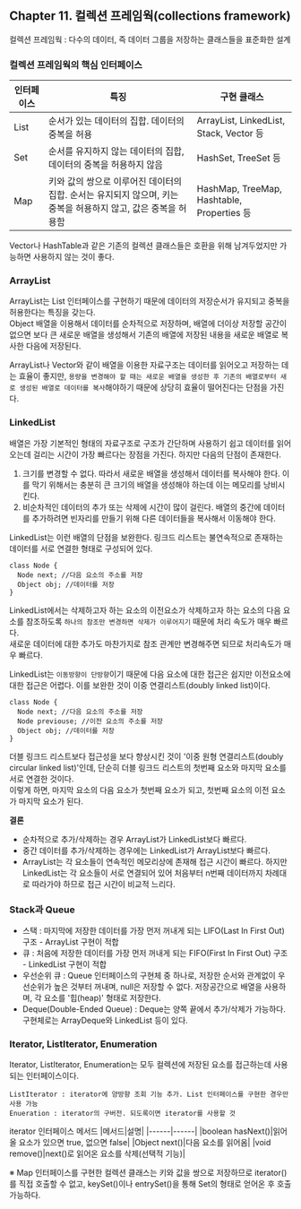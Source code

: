 ## Chapter 11. 컬렉션 프레임웍(collections framework)
컬렉션 프레임웍 : 다수의 데이터, 즉 데이터 그룹을 저장하는 클래스들을 표준화한 설계
### 컬렉션 프레임웍의 핵심 인터페이스
|인터페이스|특징|구현 클래스|
|------|------|------|
|List|순서가 있는 데이터의 집합. 데이터의 중복을 허용|ArrayList, LinkedList, Stack, Vector 등|
|Set|순서를 유지하지 않는 데이터의 집합, 데이터의 중복을 허용하지 않음|HashSet, TreeSet 등|
|Map|키와 값의 쌍으로 이루어진 데이터의 집합. 순서는 유지되지 않으며, 키는 중복을 허용하지 않고, 값은 중복을 허용함|HashMap, TreeMap, Hashtable, Properties 등|

Vector나 HashTable과 같은 기존의 컬렉션 클래스들은 호환을 위해 남겨두었지만 가능하면 사용하지 않는 것이 좋다. 

### ArrayList
ArrayList는 List 인터페이스를 구현하기 때문에 데이터의 저장순서가 유지되고 중복을 허용한다는 특징을 갖는다.  
Object 배열을 이용해서 데이터를 순차적으로 저장하며, 배열에 더이상 저장할 공간이 없으면 보다 큰 새로운 배열을 생성해서 기존의 배열에 저장된 내용을 새로운 배열로 복사한 다음에 저장된다.  

ArrayList나 Vector와 같이 배열을 이용한 자료구조는 데이터를 읽어오고 저장하는 데는 효율이 좋지만, 
`용량을 변경해야 할 때는 새로운 배열을 생성한 후 기존의 배열로부터 새로 생성된 배열로 데이터를 복사`해야하기 때문에 상당히 효율이 떨어진다는 단점을 가진다.

### LinkedList
배열은 가장 기본적인 형태의 자료구조로 구조가 간단하며 사용하기 쉽고 데이터를 읽어 오는데 걸리는 시간이 가장 빠르다는 장점을 가진다. 하지만 다음의 단점이 존재한다.
1. 크기를 변경할 수 없다. 따라서 새로운 배열을 생성해서 데이터를 복사해야 한다. 이를 막기 위해서는 충분히 큰 크기의 배열을 생성해야 하는데 이는 메모리를 낭비시킨다.
2. 비순차적인 데이터의 추가 또는 삭제에 시간이 많이 걸린다. 배열의 중간에 데이터를 추가하려면 빈자리를 만들기 위해 다른 데이터들을 복사해서 이동해야 한다.

LinkedList는 이런 배열의 단점을 보완한다. 링크드 리스트는 불연속적으로 존재하는 데이터를 서로 연결한 형태로 구성되어 있다.
```
class Node {
  Node next; //다음 요소의 주소를 저장
  Object obj; //데이터를 저장
}
```

LinkedList에서는 삭제하고자 하는 요소의 이전요소가 삭제하고자 하는 요소의 다음 요소를 참조하도록 `하나의 참조만 변경하면 삭제가 이루어지기` 때문에 처리 속도가 매우 빠르다.  
새로운 데이터에 대한 추가도 마찬가지로 참조 관계만 변경해주면 되므로 처리속도가 매우 빠르다.

LinkedList는 `이동방향이 단방향`이기 때문에 다음 요소에 대한 접근은 쉽지만 이전요소에 대한 접근은 어렵다. 이를 보완한 것이 이중 연결리스트(doubly linked list)이다.  
```
class Node {
  Node next; //다음 요소의 주소를 저장
  Node previouse; //이전 요소의 주소를 저장
  Object obj; //데이터를 저장
}
```

더블 링크드 리스트보다 접근성을 보다 향상시킨 것이 '이중 원형 연결리스트(doubly circular linked list)'인데, 단순히 더블 링크드 리스트의 첫번째 요소와 마지막 요소를 서로 연결한 것이다.  
이렇게 하면, 마지막 요소의 다음 요소가 첫번째 요소가 되고, 첫번째 요소의 이전 요소가 마지막 요소가 된다. 

**결론**
- 순차적으로 추가/삭제하는 경우 ArrayList가 LinkedList보다 빠르다.
- 중간 데이터를 추가/삭제하는 경우에는 LinkedList가 ArrayList보다 빠르다.
- ArrayList는 각 요소들이 연속적인 메모리상에 존재해 접근 시간이 빠르다. 하지만 LinkedList는 각 요소들이 서로 연결되어 있어 처음부터 n번째 데이터까지 차례대로 따라가야 하므로 접근 시간이 비교적 느리다.

### Stack과 Queue
- 스택 : 마지막에 저장한 데이터를 가장 먼저 꺼내게 되는 LIFO(Last In First Out) 구조 - ArrayList 구현이 적합
- 큐 : 처음에 저장한 데이터를 가장 먼저 꺼내게 되는 FIFO(First In First Out) 구조 - LinkedList 구현이 적합
- 우선순위 큐 : Queue 인터페이스의 구현체 중 하나로, 저장한 순서와 관계없이 우선순위가 높은 것부터 꺼내며, null은 저장할 수 없다. 저장공간으로 배열을 사용하며, 각 요소를 '힙(heap)' 형태로 저장한다.
- Deque(Double-Ended Queue) : Deque는 양쪽 끝에서 추가/삭제가 가능하다. 구현체로는 ArrayDeque와 LinkedList 등이 있다. 

### Iterator, ListIterator, Enumeration
Iterator, ListIterator, Enumeration는 모두 컬렉션에 저장된 요소를 접근하는데 사용되는 인터페이스이다.

```
ListIterator : iterator에 양방향 조회 기능 추가. List 인터페이스를 구현한 경우만 사용 가능
Enueration : iterator의 구버전. 되도록이면 iterator를 사용할 것
```

iterator 인터페이스 메서드
|메서드|설명|
|------|------|
|boolean hasNext()|읽어올 요소가 있으면 true, 없으면 false|
|Object next()|다음 요소를 읽어옴|
|void remove()|next()로 읽어온 요소를 삭제(선택적 기능)|

※ Map 인터페이스를 구현한 컬렉션 클래스는 키와 값을 쌍으로 저장하므로 iterator()를 직접 호출할 수 없고, keySet()이나 entrySet()을 통해 Set의 형태로 얻어온 후 호출 가능하다.  

